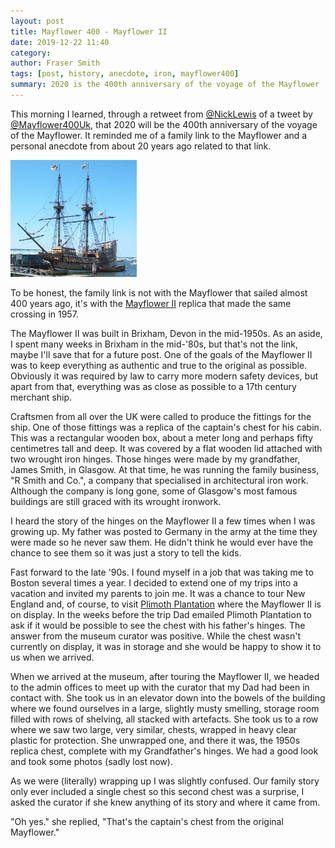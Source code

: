 ```yaml
---
layout: post
title: Mayflower 400 - Mayflower II
date: 2019-12-22 11:40
category:
author: Fraser Smith
tags: [post, history, anecdote, iron, mayflower400]
summary: 2020 is the 400th anniversary of the voyage of the Mayflower
---
```

This morning I learned, through a retweet from [@NickLewis](https://twitter.com/nicklewis) of a tweet by [@Mayflower400Uk](https://twitter.com/mayflower400uk), that 2020 will be the 400th anniversary of the voyage of the Mayflower. It reminded me of a family link to the Mayflower and a personal anecdote from about 20 years ago related to that link.

<img src="/img/mayflowerII.jpg" style="width: 40%;" />

<!--more-->

To be honest, the family link is not with the Mayflower that sailed almost 400 years ago, it's with the [Mayflower II](https://www.wikiwand.com/en/Mayflower_II) replica that made the same crossing in 1957.

The Mayflower II was built in Brixham, Devon in the mid-1950s. As an aside, I spent many weeks in Brixham in the mid-'80s, but that's not the link, maybe I'll save that for a future post. One of the goals of the Mayflower II was to keep everything as authentic and true to the original as possible. Obviously it was required by law to carry more modern safety devices, but apart from that, everything was as close as possible to a 17th century merchant ship.

Craftsmen from all over the UK were called to produce the fittings for the ship. One of those fittings was a replica of the captain's chest for his cabin. This was a rectangular wooden box, about a meter long and perhaps fifty centimetres tall and deep. It was covered by a flat wooden lid attached with two wrought iron hinges. Those hinges were made by my grandfather, James Smith, in Glasgow. At that time, he was running the family business, "R Smith and Co.", a company that specialised in architectural iron work. Although the company is long gone, some of Glasgow's most famous buildings are still graced with its wrought ironwork.

I heard the story of the hinges on the Mayflower II a few times when I was growing up. My father was posted to Germany in the army at the time they were made so he never saw them. He didn't think he would ever have the chance to see them so it was just a story to tell the kids.

Fast forward to the late '90s. I found myself in a job that was taking me to Boston several times a year. I decided to extend one of my trips into a vacation and invited my parents to join me. It was a chance to tour New England and, of course, to visit [Plimoth Plantation](https://www.plimoth.org/) where the Mayflower II is on display. In the weeks before the trip Dad emailed Plimoth Plantation to ask if it would be possible to see the chest with his father's hinges. The answer from the museum curator was positive. While the chest wasn't currently on display, it was in storage and she would be happy to show it to us when we arrived.

When we arrived at the museum, after touring the Mayflower II, we headed to the admin offices to meet up with the curator that my Dad had been in contact with. She took us in an elevator down into the bowels of the building where we found ourselves in a large, slightly musty smelling, storage room filled with rows of shelving, all stacked with artefacts. She took us to a row where we saw two large, very similar, chests, wrapped in heavy clear plastic for protection. She unwrapped one, and there it was, the 1950s replica chest, complete with my Grandfather's hinges. We had a good look and took some photos (sadly lost now).

As we were (literally) wrapping up I was slightly confused. Our family story only ever included a single chest so this second chest was a surprise, I asked the curator if she knew anything of its story and where it came from.

"Oh yes." she replied, "That's the captain's chest from the original Mayflower."
